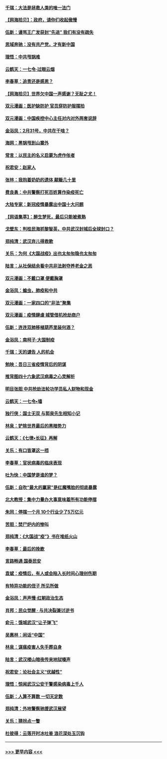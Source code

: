 #### [千瑞：大法是拯救人类的唯一法门](../pages/nsc993/n11927637.md?t=03100503) 
#### [【网海拾贝】：政府，请你们收起傲慢](../pages/nsc993/n11926932.md?t=03100503) 
#### [伍新：谩骂王广发获封“先进” 我们有没有疏失](../pages/nsc993/n11926101.md?t=03100503) 
#### [思域奔驰：没有共产党，才有新中国](../pages/nsc993/n11926058.md?t=03100503) 
#### [理悟：中共甩锅难](../pages/nsc993/n11925355.md?t=03100503) 
#### [云鹤天：一七令·过眼云烟](../pages/nsc993/n11925284.md?t=03100503) 
#### [李春草：追责还是感恩？](../pages/nsc993/n11925274.md?t=03100503) 
#### [【网海拾贝】世界欠中国一声感谢？无耻之尤！](../pages/nsc993/n11925239.md?t=03100503) 
#### [双元漫画：医护缺防护 官员穿防护服摆拍](../pages/nsc993/n11923899.md?t=03100503) 
#### [双元漫画：中国疾控中心主任对内对外两套说辞](../pages/nsc993/n11921994.md?t=03100503) 
#### [金浴凤：2月31号，中共在干啥？](../pages/nsc993/n11922706.md?t=03100503) 
#### [海网：黑锅甩到山寨外](../pages/nsc993/n11922688.md?t=03100503) 
#### [常言：以民主的名义启蒙为虎作伥者](../pages/nsc993/n11922217.md?t=03100503) 
#### [祝君安：赵家人](../pages/nsc993/n11922209.md?t=03100503) 
#### [张林：我抱着奶奶的遗体 颠簸几十里](../pages/nsc993/n11920945.md?t=03100503) 
#### [费良勇：中共警察打死百姓算作染疫死亡](../pages/nsc993/n11919264.md?t=03100503) 
#### [大陆专家：新冠疫情暴露出中国十大问题](../pages/nsc993/n11919187.md?t=03100503) 
#### [【网语集萃】：醉生梦死，最后只能被煮熟](../pages/nsc993/n11918994.md?t=03100503) 
#### [戈壁东：判桂民海抓黎智英，中共武汉封城后全球封口？](../pages/nsc993/n11917982.md?t=03100503) 
#### [郑纯清：武汉弃儿得救歌](../pages/nsc993/n11917881.md?t=03100503) 
#### [关乐：为何《大国战疫》出也太匆匆隐也太匆匆](../pages/nsc993/n11917792.md?t=03100503) 
#### [陆言：从社保结余看中共非法剥夺养老金之恶](../pages/nsc993/n11917084.md?t=03100503) 
#### [双元漫画：不戴口罩 便戴胸罩](../pages/nsc993/n11916447.md?t=03100503) 
#### [金浴凤：蝗虫，肺疫和中共](../pages/nsc993/n11916904.md?t=03100503) 
#### [双元漫画：一家四口的“非法”聚集](../pages/nsc993/n11916378.md?t=03100503) 
#### [双元漫画：疫情肆虐 城管借机抢劫商户](../pages/nsc993/n11916310.md?t=03100503) 
#### [伍新：连连双肺移植葫芦里装何酒？](../pages/nsc993/n11913667.md?t=03100503) 
#### [金浴凤：南柯子·大国制疫](../pages/nsc993/n11913657.md?t=03100503) 
#### [千瑞：天的谴告  人的机会](../pages/nsc993/n11913309.md?t=03100503) 
#### [勉映：吾日三省疫情背后的阴谋](../pages/nsc993/n11913079.md?t=03100503) 
#### [推背图四十六象武汉病毒之心灵解析](../pages/nsc993/n11911761.md?t=03100503) 
#### [明目张胆 中共抢劫法轮功学员私人财物和现金](../pages/nsc993/n11910262.md?t=03100503) 
#### [云鹤天：一七令▪墙](../pages/nsc993/n11910627.md?t=03100503) 
#### [独行侠：国士无双 与郭泉先生相知小记](../pages/nsc993/n11910613.md?t=03100503) 
#### [林泉：铲除世界最后的黑暗势力](../pages/nsc993/n11909320.md?t=03100503) 
#### [云鹤天：《七律▪长征》再解](../pages/nsc993/n11909327.md?t=03100503) 
#### [关乐：有口皆罩这一捂](../pages/nsc993/n11908393.md?t=03100503) 
#### [李春草：官状病毒的临床表现](../pages/nsc993/n11908339.md?t=03100503) 
#### [吐为快：中国梦是谁的梦？](../pages/nsc993/n11906564.md?t=03100503) 
#### [伍新：自吹“最大的赢家”是红魔嘴脸的彻底暴露](../pages/nsc993/n11906407.md?t=03100503) 
#### [北大教授：集中力量办大事意味着所有功能停摆](../pages/nsc993/n11904800.md?t=03100503) 
#### [朱同：停摆一个月 10个行业少了5万亿元](../pages/nsc993/n11904498.md?t=03100503) 
#### [苦胆：焚尸炉内的惨叫](../pages/nsc993/n11904479.md?t=03100503) 
#### [郑纯清：《大国战“疫”》书在堆纸火山](../pages/nsc993/n11904450.md?t=03100503) 
#### [李春草：最后的挽歌](../pages/nsc993/n11904441.md?t=03100503) 
#### [言路畅通 国泰民安](../pages/nsc993/n11904222.md?t=03100503) 
#### [袁斌：疫情后，有人或会陷入长时间心理创伤期](../pages/nsc993/n11901514.md?t=03100503) 
#### [有特异功能的侄子 所见所做](../pages/nsc993/n11901154.md?t=03100503) 
#### [金浴凤：声声慢‧红朝政治生态](../pages/nsc993/n11899553.md?t=03100503) 
#### [肖邦：民众觉醒 · 与共决裂兼讨逆书](../pages/nsc993/n11898435.md?t=03100503) 
#### [俞元：饿城武汉“让子弹飞”](../pages/nsc993/n11898344.md?t=03100503) 
#### [吴惠林：闲话“中国”](../pages/nsc993/n11898182.md?t=03100503) 
#### [林泉：谋瘟疫害人失手葬自身](../pages/nsc993/n11897892.md?t=03100503) 
#### [陆言：武汉楼山暗夜传来地狱嚎声](../pages/nsc993/n11897033.md?t=03100503) 
#### [祝君安：论社会主义“优越性”](../pages/nsc993/n11897005.md?t=03100503) 
#### [理悟：惊闻武汉公安干警感染病毒上千人](../pages/nsc993/n11896947.md?t=03100503) 
#### [伍新：人算不算数 一切天定数](../pages/nsc993/n11893372.md?t=03100503) 
#### [郑纯清：外地警察驰援武汉展望](../pages/nsc993/n11893115.md?t=03100503) 
#### [关乐：猜拐点一瞥](../pages/nsc993/n11893020.md?t=03100503) 
#### [杜彼得：云落开时冰吐鉴 浪花深处玉沉钩](../pages/nsc993/n11892107.md?t=03100503) 

----
#### [ >>> 更早内容 <<< ](../indexes/nsc993-earlier.md)
